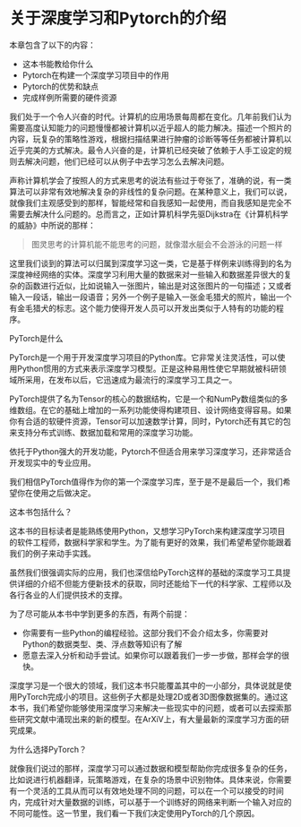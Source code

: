 # 关于深度学习和Pytorch的介绍

本章包含了以下的内容：
- 这本书能教给你什么
- Pytorch在构建一个深度学习项目中的作用
- Pytorch的优势和缺点
- 完成样例所需要的硬件资源

我们处于一个令人兴奋的时代。计算机的应用场景每周都在变化。几年前我们认为需要高度认知能力的问题慢慢都被计算机以近乎超人的能力解决。描述一个照片的内容，玩复杂的策略性游戏，根据扫描结果进行肿瘤的诊断等等任务都被计算机以近乎完美的方式解决。最令人兴奋的是，计算机已经突破了依赖于人手工设定的规则去解决问题，他们已经可以从例子中去学习怎么去解决问题。

声称计算机学会了按照人的方式来思考的说法有些过于夸张了，准确的说，有一类算法可以非常有效地解决复杂的非线性的复杂问题。在某种意义上，我们可以说，就像我们主观感受到的那样，智能经常和自我感知一起使用，而自我感知是完全不需要去解决什么问题的。总而言之，正如计算机科学先驱Dijkstra在《计算机科学的威胁》中所说的那样：
> 图灵思考的计算机能不能思考的问题，就像潜水艇会不会游泳的问题一样

这里我们谈到的算法可以归属到深度学习这一类，它是基于样例来训练得到的名为深度神经网络的实体。深度学习利用大量的数据来对一些输入和数据差异很大的复杂的函数进行近似，比如说输入一张图片，输出是对这张图片的一句描述；又或者输入一段话，输出一段语音；另外一个例子是输入一张金毛猎犬的照片，输出一个有金毛猎犬的标志。这个能力使得开发人员可以开发出类似于人特有的功能的程序。

PyTorch是什么

PyTorch是一个用于开发深度学习项目的Python库。它非常关注灵活性，可以使用Python惯用的方式来表示深度学习模型。正是这种易用性使它早期就被科研领域所采用，在发布以后，它迅速成为最流行的深度学习工具之一。

PyTorch提供了名为Tensor的核心的数据结构，它是一个和NumPy数组类似的多维数组。在它的基础上增加的一系列功能使得构建项目、设计网络变得容易。如果你有合适的软硬件资源，Tensor可以加速数学计算，同时，Pytorch还有其它的包来支持分布式训练、数据加载和常用的深度学习功能。

依托于Python强大的开发功能，Pytorch不但适合用来学习深度学习，还非常适合开发现实中的专业应用。

我们相信PyTorch值得作为你的第一个深度学习库，至于是不是最后一个，我们希望你在使用之后做决定。

这本书包括什么？

这本书的目标读者是能熟练使用Python，又想学习PyTorch来构建深度学习项目的软件工程师，数据科学家和学生。为了能有更好的效果，我们希望希望你能跟着我们的例子来动手实践。

虽然我们很强调实际的应用，我们也深信给PyTorch这样的基础的深度学习工具提供详细的介绍不但能方便新技术的获取，同时还能给下一代的科学家、工程师以及各行各业的人们提供技术的支撑。

为了尽可能从本书中学到更多的东西，有两个前提：
- 你需要有一些Python的编程经验。这部分我们不会介绍太多，你需要对Python的数据类型、类、浮点数等知识有了解
- 愿意去深入分析和动手尝试。如果你可以跟着我们一步一步做，那样会学的很快。

深度学习是一个很大的领域，我们这本书只能覆盖其中的一小部分，具体说就是使用PyTorch完成小的项目。这些例子大都是处理2D或者3D图像数据集的。通过这本书，我们希望你能够使用深度学习来解决一些现实中的问题，或者可以去探索那些研究文献中涌现出来的新的模型。在ArXiV上，有大量最新的深度学习方面的研究成果。

为什么选择PyTorch？

就像我们说过的那样，深度学习可以通过数据和模型帮助你完成很多复杂的任务，比如说进行机器翻译，玩策略游戏，在复杂的场景中识别物体。具体来说，你需要有一个灵活的工具从而可以有效地处理不同的问题，可以在一个可以接受的时间内，完成针对大量数据的训练，可以基于一个训练好的网络来判断一个输入对应的不同可能性。这一节里，我们看一下我们决定使用PyTorch的几个原因。


